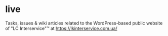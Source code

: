 # live
Tasks, issues &amp; wiki articles related to the WordPress-based public website of "LC Interservice"™ at https://lkinterservice.com.ua/

